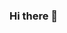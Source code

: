 ### Hi there 👋

<!--
**amarpreetbhatia/amarpreetbhatia** is a ✨ _special_ ✨ repository because its `README.md` (this file) appears on your GitHub profile.

Here are some ideas to get you started:

- 🔭 I’m currently working on Microservices, ReactJS, helping development teams in day to day coding and unit testing.
- 🌱 I’m currently learning Machine Learning 🛰️ , Kafka 💻
- 👯 I’m looking to collaborate on Open source projects, where I can contribute as programmer using Java, javascript or Kotlin languages.
- 🤔 I’m looking for help with Career growth and development.
- 💬 Ask me about, I like to do hands-on coding projects, working on new emerging frameworks, keen to learn new things, always
- 📫 How to reach me: 📲 https://www.linkedin.com/in/amarpreetbhatia/ message me
-->
